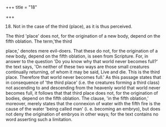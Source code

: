 +++
title = "18"

+++


18. Not in the case of the third (place), as it is thus perceived.

The third 'place' does not, for the origination of a new body, depend on the fifth oblation. The term,'the third

place,' denotes mere evil-doers. That these do not, for the origination of a new body, depend on the fifth oblation, is seen from Scripture. For, in answer to the question 'Do you know why that world never becomes full?' the text says, 'On neither of these two ways are those small creatures continually returning, of whom it may be said, Live and die. This is the third place. Therefore that world never becomes full.' As this passage states that in consequence of 'the third place' (i.e. the creatures forming a third class) not ascending to and descending from the heavenly world that world never becomes full, it follows that that third place does not, for the origination of bodies, depend on the fifth oblation. The clause, 'in the fifth oblation,' moreover, merely states that the connexion of water with the fifth fire is the cause of the water 'being called man' (i. e. becoming an embryo), but does not deny the origination of embryos in other ways; for the text contains no word asserting such a limitation.

